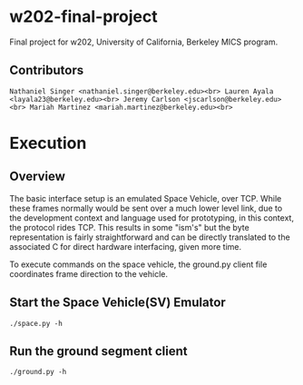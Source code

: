 # w202-final-project
Final project for w202, University of California, Berkeley MICS program.

## Contributors
``Nathaniel Singer <nathaniel.singer@berkeley.edu><br>
Lauren Ayala <layala23@berkeley.edu><br>
Jeremy Carlson <jscarlson@berkeley.edu><br>
Mariah Martinez <mariah.martinez@berkeley.edu><br>``

# Execution
## Overview
The basic interface setup is an emulated Space Vehicle, over TCP. While these frames normally would be sent over a much lower level link, due to the development context and language used for prototyping, in this context, the protocol rides TCP. This results in some "ism's" but the byte representation is fairly straightforward and can be directly translated to the associated C for direct hardware interfacing, given more time.

To execute commands on the space vehicle, the ground.py client file coordinates frame direction to the vehicle.

## Start the Space Vehicle(SV) Emulator
``./space.py -h``

## Run the ground segment client
``./ground.py -h``
